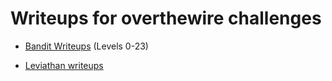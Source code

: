 # Writeups for overthewire challenges

- [Bandit Writeups](https://github.com/0xdcnx/ctf_writeups/tree/main/overthewire/bandit#readme) (Levels 0-23)

- [Leviathan writeups](https://github.com/0xdcnx/ctf_writeups/tree/main/overthewire/leviathan#readme)
